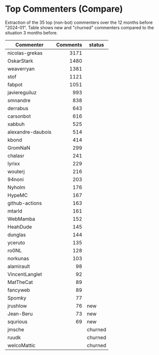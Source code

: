 # Top Commenters (Compare)

Extraction of the 35 top (non-bot) commenters 
over the 12 months before "2024-01".
Table shows new and "churned" commenters compared 
to the situation 3 months before.


| Commenter         | Comments | status  |
| ----------------- | -------: | ------- |
| nicolas-grekas    |     3171 |         |
| OskarStark        |     1480 |         |
| weaverryan        |     1381 |         |
| stof              |     1121 |         |
| fabpot            |     1051 |         |
| javiereguiluz     |      993 |         |
| smnandre          |      838 |         |
| derrabus          |      643 |         |
| carsonbot         |      616 |         |
| xabbuh            |      525 |         |
| alexandre-daubois |      514 |         |
| kbond             |      414 |         |
| GromNaN           |      299 |         |
| chalasr           |      241 |         |
| lyrixx            |      229 |         |
| wouterj           |      216 |         |
| 94noni            |      203 |         |
| Nyholm            |      176 |         |
| HypeMC            |      167 |         |
| github-actions    |      163 |         |
| mtarld            |      161 |         |
| WebMamba          |      152 |         |
| HeahDude          |      145 |         |
| dunglas           |      144 |         |
| yceruto           |      135 |         |
| ro0NL             |      128 |         |
| norkunas          |      103 |         |
| alamirault        |       98 |         |
| VincentLanglet    |       92 |         |
| MatTheCat         |       89 |         |
| fancyweb          |       89 |         |
| Spomky            |       77 |         |
| jrushlow          |       76 | new     |
| Jean-Beru         |       73 | new     |
| squrious          |       69 | new     |
| jmsche            |          | churned |
| ruudk             |          | churned |
| welcoMattic       |          | churned |
